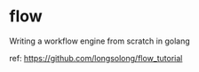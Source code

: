 # flow

Writing a workflow engine from scratch in golang

ref: https://github.com/longsolong/flow_tutorial